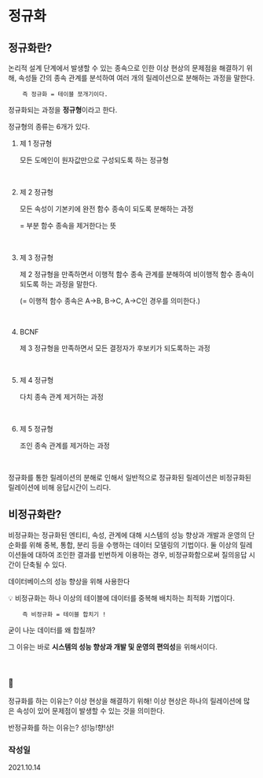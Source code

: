 # 정규화

## 정규화란?

논리적 설계 단계에서 발생할 수 있는 종속으로 인한 이상 현상의 문제점을 해결하기 위해, 속성들 간의 종속 관계를 분석하여 여러 개의 릴레이션으로 분해하는 과정을 말한다.

        즉 정규화 = 테이블 쪼개기이다.

정규화되는 과정을 **정규형**이라고 한다.

정규형의 종류는 6개가 있다.

1. 제 1 정규형
    
    모든 도메인이 원자값만으로 구성되도록 하는 정규형 

<br>
    
2. 제 2 정규형
    
    모든 속성이 기본키에 완전 함수 종속이 되도록 분해하는 과정
    
    = 부분 함수 종속을 제거한다는 뜻

<br>
    
3. 제 3 정규형
    
    제 2 정규형을 만족하면서 이행적 함수 종속 관계를 분해하여 비이행적 함수 종속이 되도록 하는 과정을 말한다.
    
    (= 이행적 함수 종속은 A→B, B→C, A→C인 경우를 의미한다.)
<br>
    
4. BCNF
    
    제 3 정규형을 만족하면서 모든 결정자가 후보키가 되도록하는 과정
<br>
    
5. 제 4 정규형
    
    다치 종속 관계 제거하는 과정
<br>
    
6. 제 5 정규형
    
    조인 종속 관계를 제거하는 과정

<br>

정규화를 통한 릴레이션의 분해로 인해서 일반적으로 정규화된 릴레이션은 비정규화된 릴레이션에 비해 응답시간이 느리다.


## 비정규화란?

비정규화는 정규화된 엔티티, 속성, 관계에 대해 시스템의 성능 향상과 개발과 운영의 단순화를 위해 중복, 통합, 분리 등을 수행하는 데이터 모델링의 기법이다. 둘 이상의 릴레이션들에 대하여 조인한 결과를 빈번하게 이용하는 경우, 비정규화함으로써 질의응답 시간이 단축될 수 있다.

데이터베이스의 성능 향상을 위해 사용한다

>
💡 비정규화는 하나 이상의 테이블에 데이터를 중복해 배치하는 최적화 기법이다.


        즉 비정규화 = 테이블 합치기 !

 굳이 나눈 데이터를 왜 합칠까? 

그 이유는 바로 **시스템의 성능 향상과 개발 및 운영의 편의성**을 위해서이다. 

>

<br>


### 📝 

정규화를 하는 이유는? 이상 현상을 해결하기 위해!
이상 현상은 하나의 릴레이션에 많은 속성이 있어 문제점이 발생할 수 있는 것을 의미한다.

반정규화를 하는 이유는? 성!능!향!상!


### 작성일
2021.10.14
